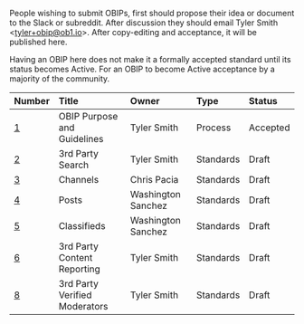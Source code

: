 People wishing to submit OBIPs, first should propose their idea or document to the Slack or subreddit. After discussion they should email Tyler Smith &lt;tyler+obip@ob1.io&gt;. After copy-editing and acceptance, it will be published here.

Having an OBIP here does not make it a formally accepted standard until its status becomes Active. For an OBIP to become Active acceptance by a majority of the community.

| Number | Title |  Owner | Type | Status |
|:-------|:------|:-------|:-----|:-------|
| [1](./obip-0001.mediawiki) | OBIP Purpose and Guidelines | Tyler Smith | Process | Accepted
| [2](./obip-0002.md) | 3rd Party Search | Tyler Smith | Standards | Draft
| [3](./obip-0003.mediawiki) | Channels | Chris Pacia | Standards | Draft
| [4](./obip-0004.md) | Posts | Washington Sanchez | Standards | Draft
| [5](./obip-0005.md) | Classifieds | Washington Sanchez | Standards | Draft
| [6](./obip-0006.md) | 3rd Party Content Reporting | Tyler Smith | Standards | Draft
| [8](./obip-0008.md) | 3rd Party Verified Moderators | Tyler Smith | Standards | Draft
